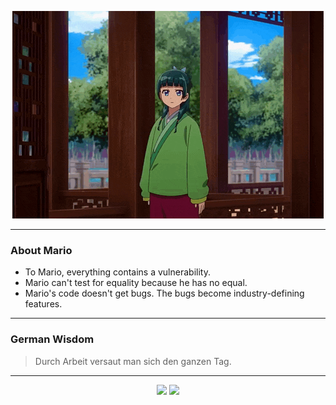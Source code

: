 <p align="center">
  <img src="assets/maomao.gif" />
</p>

---

### About Mario
- To Mario, everything contains a vulnerability.
- Mario can't test for equality because he has no equal.
- Mario's code doesn't get bugs. The bugs become industry-defining features.

---

### German Wisdom
> Durch Arbeit versaut man sich den ganzen Tag.

---

<p align="center">
  <a>
    <img height="180em" src="https://github-readme-stats-eight-theta.vercel.app/api?username=Torfkopp&show_icons=true&theme=dark&include_all_commits=true&count_private=true"/>
  </a>
  <a href="https://github.com/Torfkopp?tab=repositories">
    <img height="180em" src="https://github-readme-stats-eight-theta.vercel.app/api/top-langs/?username=torfkopp&layout=compact&theme=dark&langs_count=8&hide=java"/>
  </a>
</p>
